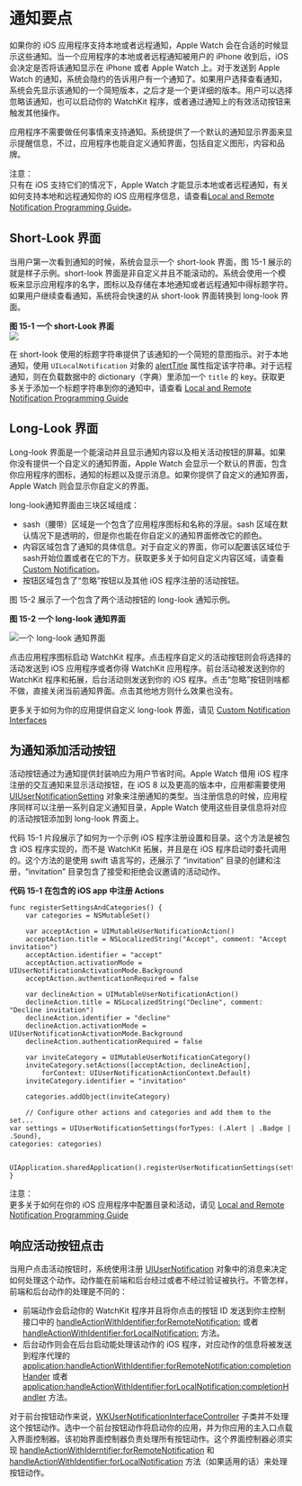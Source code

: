 # 通知要点

如果你的 iOS 应用程序支持本地或者远程通知，Apple Watch 会在合适的时候显示这些通知。当一个应用程序的本地或者远程通知被用户的 iPhone 收到后，iOS 会决定是否将该通知显示在 iPhone 或者 Apple Watch 上。对于发送到 Apple Watch 的通知，系统会隐约的告诉用户有一个通知了。如果用户选择查看通知，系统会先显示该通知的一个简短版本，之后才是一个更详细的版本。用户可以选择忽略该通知，也可以启动你的 WatchKit 程序，或者通过通知上的有效活动按钮来触发其他操作。  

应用程序不需要做任何事情来支持通知。系统提供了一个默认的通知显示界面来显示提醒信息，不过，应用程序也能自定义通知界面，包括自定义图形，内容和品牌。

>
注意：  
只有在 iOS 支持它们的情况下，Apple Watch 才能显示本地或者远程通知，有关如何支持本地和远程通知你的 iOS 应用程序信息，请查看[Local and Remote Notification Programming Guide](https://developer.apple.com/library/prerelease/ios/documentation/NetworkingInternet/Conceptual/RemoteNotificationsPG/Introduction.html)。  

## Short-Look 界面

当用户第一次看到通知的时候，系统会显示一个 short-look 界面，图 15-1 展示的就是样子示例。short-look 界面是非自定义并且不能滚动的。系统会使用一个模板来显示应用程序的名字，图标以及存储在本地通知或者远程通知中得标题字符。如果用户继续查看通知，系统将会快速的从 short-look 界面转换到 long-look 界面。  

**图 15-1 一个 short-Look 界面**   
![](../images/shortlook_calendar_2x.png)


在 short-look 使用的标题字符串提供了该通知的一个简短的意图指示。对于本地通知，使用 `UILocalNotification` 对象的 [alertTitle](https://developer.apple.com/library/prerelease/ios/documentation/iPhone/Reference/UILocalNotification_Class/index.html#//apple_ref/occ/instp/UILocalNotification/alertTitle) 属性指定该字符串。对于远程通知，则在负载数据中的 dictionary（字典）里添加一个 `title` 的 key。获取更多关于添加一个标题字符串到你的通知中，请查看 [Local and Remote Notification Programming Guide](https://developer.apple.com/library/prerelease/ios/documentation/NetworkingInternet/Conceptual/RemoteNotificationsPG/Introduction.html#//apple_ref/doc/uid/TP40008194)  

## Long-Look 界面

Long-look 界面是一个能滚动并且显示通知内容以及相关活动按钮的屏幕。如果你没有提供一个自定义的通知界面，Apple Watch 会显示一个默认的界面，包含你应用程序的图标，通知的标题以及提示消息。如果你提供了自定义的通知界面，Apple Watch 则会显示你自定义的界面。  

long-look通知界面由三块区域组成：

- sash（腰带）区域是一个包含了应用程序图标和名称的浮层。sash 区域在默认情况下是透明的，但是你也能在你自定义的通知界面修改它的颜色。 
- 内容区域包含了通知的具体信息。对于自定义的界面，你可以配置该区域位于sash开始位置或者在它的下方。获取更多关于如何自定义内容区域，请查看 [Custom Notification](../notifications/managing-a-custom-long-look-interface.md)。   
- 按钮区域包含了“忽略”按钮以及其他 iOS 程序注册的活动按钮。

图 15-2 展示了一个包含了两个活动按钮的 long-look 通知示例。 

**图 15-2 一个 long-look 通知界面**    

![一个 long-look 通知界面](../images/longlook_calendar_2x.png)  

点击应用程序图标启动 WatchKit 程序。点击程序自定义的活动按钮则会将选择的活动发送到 iOS 应用程序或者你得 WatchKit 应用程序。前台活动被发送到你的 WatchKit 程序和拓展，后台活动则发送到你的 iOS 程序。点击“忽略”按钮则啥都不做，直接关闭当前通知界面。点击其他地方则什么效果也没有。


更多关于如何为你的应用提供自定义 long-look 界面，请见 [Custom Notification Interfaces](../notifications/managing-a-custom-long-look-interface.md)   

## 为通知添加活动按钮

活动按钮通过为通知提供封装响应为用户节省时间。Apple Watch 借用 iOS 程序注册的交互通知来显示活动按钮，在 iOS 8 以及更高的版本中，应用都需要使用 [UIUserNotificationSetting](https://developer.apple.com/library/prerelease/ios/documentation/UIKit/Reference/UIUserNotificationSettings_class/index.html#//apple_ref/occ/cl/UIUserNotificationSettings) 对象来注册通知的类型。当注册信息的时候，应用程序同样可以注册一系列自定义通知目录，Apple Watch 使用这些目录信息将对应的活动按钮添加到 long-look 界面上。  

代码 15-1 片段展示了如何为一个示例 iOS 程序注册设置和目录。这个方法是被包含 iOS 程序实现的，而不是 WatchKit 拓展，并且是在 iOS 程序启动时委托调用的。这个方法的是使用 swift 语言写的，还展示了 “invitation” 目录的创建和注册，“invitation” 目录包含了接受和拒绝会议邀请的活动动作。   

**代码 15-1 在包含的 iOS app 中注册 Actions**   

```
func registerSettingsAndCategories() {
    var categories = NSMutableSet()
    
    var acceptAction = UIMutableUserNotificationAction()
    acceptAction.title = NSLocalizedString("Accept", comment: "Accept invitation")
    acceptAction.identifier = "accept"
    acceptAction.activationMode = UIUserNotificationActivationMode.Background
    acceptAction.authenticationRequired = false
    
    var declineAction = UIMutableUserNotificationAction()
    declineAction.title = NSLocalizedString("Decline", comment: "Decline invitation")
    declineAction.identifier = "decline"
    declineAction.activationMode = UIUserNotificationActivationMode.Background
    declineAction.authenticationRequired = false  
    
    var inviteCategory = UIMutableUserNotificationCategory()
    inviteCategory.setActions([acceptAction, declineAction],
        forContext: UIUserNotificationActionContext.Default)
    inviteCategory.identifier = "invitation" 
    
    categories.addObject(inviteCategory) 

    // Configure other actions and categories and add them to the set...
var settings = UIUserNotificationSettings(forTypes: (.Alert | .Badge | .Sound),
categories: categories)

    UIApplication.sharedApplication().registerUserNotificationSettings(settings)
}
```
>
注意：  
更多关于如何在你的 iOS 应用程序中配置目录和活动，请见 [Local and Remote Notification Programming Guide](https://developer.apple.com/library/prerelease/ios/documentation/NetworkingInternet/Conceptual/RemoteNotificationsPG/Introduction.html#//apple_ref/doc/uid/TP40008194)   

## 响应活动按钮点击

当用户点击活动按钮时，系统使用注册 [UIUserNotification](https://developer.apple.com/library/prerelease/ios/documentation/UIKit/Reference/UIUserNotificationAction_class/index.html#//apple_ref/occ/cl/UIUserNotificationAction) 对象中的消息来决定如何处理这个动作。动作能在前端和后台经过或者不经过验证被执行。不管怎样，前端和后台动作的处理是不同的：  

- 前端动作会启动你的 WatchKit 程序并且将你点击的按钮 ID 发送到你主控制接口中的 [handleActionWithIdentifier:forRemoteNotification:](https://developer.apple.com/library/prerelease/ios/documentation/WatchKit/Reference/WKInterfaceController_class/index.html#//apple_ref/occ/instm/WKInterfaceController/handleActionWithIdentifier:forRemoteNotification:) 或者 [handleActionWithIdentifier:forLocalNotification:](https://developer.apple.com/library/prerelease/ios/documentation/WatchKit/Reference/WKInterfaceController_class/index.html#//apple_ref/occ/instm/WKInterfaceController/handleActionWithIdentifier:forLocalNotification:) 方法。  
- 后台动作则会在后台启动能处理该动作的 iOS 程序，对应动作的信息将被发送到程序代理的[application:handleActionWithIdentifier:forRemoteNotification:completionHander](https://developer.apple.com/library/prerelease/ios/documentation/UIKit/Reference/UIApplicationDelegate_Protocol/index.html#//apple_ref/occ/intfm/UIApplicationDelegate/application:handleActionWithIdentifier:forRemoteNotification:completionHandler:) 或者 [application:handleActionWithIdentifier:forLocalNotification:completionHandler](https://developer.apple.com/library/prerelease/ios/documentation/UIKit/Reference/UIApplicationDelegate_Protocol/index.html#//apple_ref/occ/intfm/UIApplicationDelegate/application:handleActionWithIdentifier:forLocalNotification:completionHandler:) 方法。  

对于前台按钮动作来说，[WKUserNotificationInterfaceController](https://developer.apple.com/library/prerelease/ios/documentation/WatchKit/Reference/WKUserNotificationInterfaceController_class/index.html#//apple_ref/occ/cl/WKUserNotificationInterfaceController) 子类并不处理这个按钮动作。选中一个前台按钮动作将启动你的应用，并为你应用的主入口点载入界面控制器。该初始界面控制器负责处理所有按钮动作。这个界面控制器必须实现 [handleActionWithIderntifier:forRemoteNotification](https://developer.apple.com/library/prerelease/ios/documentation/WatchKit/Reference/WKInterfaceController_class/index.html#//apple_ref/occ/instm/WKInterfaceController/handleActionWithIdentifier:forRemoteNotification:) 和 [handleActionWithIdentifier:forLocalNotification](https://developer.apple.com/library/prerelease/ios/documentation/WatchKit/Reference/WKInterfaceController_class/index.html#//apple_ref/occ/instm/WKInterfaceController/handleActionWithIdentifier:forLocalNotification:) 方法（如果适用的话）来处理按钮动作。

